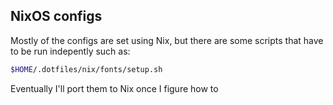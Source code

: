 ## NixOS configs

Mostly of the configs are set using Nix, but there are some scripts
that have to be run indepently such as:

```bash
$HOME/.dotfiles/nix/fonts/setup.sh
```

Eventually I'll port them to Nix once I figure how to
